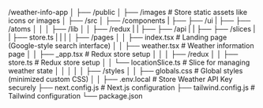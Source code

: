 



/weather-info-app
│
├── /public
│   ├── /images            # Store static assets like icons or images
│
├── /src
│   ├── /components
|   ├── ├── /ui
|   ├── ├── /atoms
│   │
│   ├── /lib
│   │   ├── /redux
|   |   ├── ├── /api
|   |   ├── ├── /slices
|   |   ├── store.ts
|   |   |
│   ├── /pages
│   │   ├── index.tsx               # Landing page (Google-style search interface)
│   │   ├── weather.tsx             # Weather information page
│   │   ├── _app.tsx                # Redux store setup
│   │
│   ├── /redux
│   │   ├── store.ts                # Redux store setup
│   │   └── locationSlice.ts        # Slice for managing weather state
│   │
│   │
│   ├── /styles
│   │   ├── globals.css             # Global styles (minimized custom CSS)
│
│
├── .env.local                      # Store Weather API Key securely
├── next.config.js                  # Next.js configuration
├── tailwind.config.js              # Tailwind configuration
└── package.json
